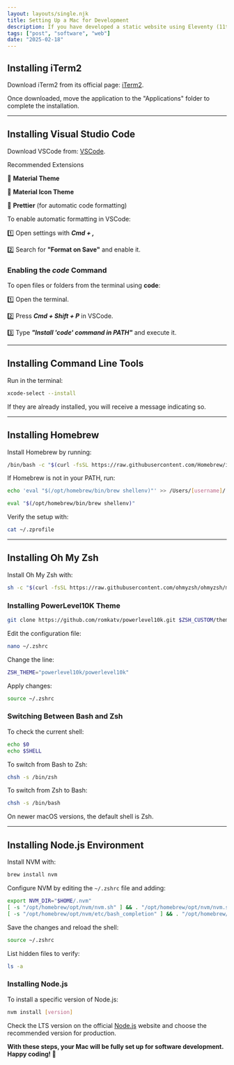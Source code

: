 ```yaml
---
layout: layouts/single.njk
title: Setting Up a Mac for Development
description: If you have developed a static website using Eleventy (11ty) and want to automate its deployment on Hostinger, you can use GitHub Actions to efficiently perform this task without manual intervention.
tags: ["post", "software", "web"]
date: "2025-02-18"
---
```


## Installing iTerm2

Download iTerm2 from its official page: [iTerm2](https://iterm2.com/downloads.html).

Once downloaded, move the application to the "Applications" folder to complete the installation.

---

## Installing Visual Studio Code

Download VSCode from: [VSCode](https://code.visualstudio.com/).

Recommended Extensions

🔹 **Material Theme**

🔹 **Material Icon Theme**

🔹 **Prettier** (for automatic code formatting)

To enable automatic formatting in VSCode:

1️⃣ Open settings with **_Cmd + ,_**

2️⃣ Search for **"Format on Save"** and enable it.

### Enabling the **_code_** Command

To open files or folders from the terminal using **code**:

1️⃣ Open the terminal.

2️⃣ Press **_Cmd + Shift + P_** in VSCode.

3️⃣ Type **_"Install 'code' command in PATH"_** and execute it.

---

## Installing Command Line Tools

Run in the terminal:

```bash
xcode-select --install
```

If they are already installed, you will receive a message indicating so.

---

## Installing Homebrew

Install Homebrew by running:

```bash
/bin/bash -c "$(curl -fsSL https://raw.githubusercontent.com/Homebrew/install/HEAD/install.sh)"
```

If Homebrew is not in your PATH, run:

```bash
echo 'eval "$(/opt/homebrew/bin/brew shellenv)"' >> /Users/[username]/.zprofile
```

```bash
eval "$(/opt/homebrew/bin/brew shellenv)"
```

Verify the setup with:

```bash
cat ~/.zprofile
```

---

## Installing Oh My Zsh

Install Oh My Zsh with:

```bash
sh -c "$(curl -fsSL https://raw.githubusercontent.com/ohmyzsh/ohmyzsh/master/tools/install.sh)"
```

### Installing PowerLevel10K Theme

```bash
git clone https://github.com/romkatv/powerlevel10k.git $ZSH_CUSTOM/themes/powerlevel10k
```

Edit the configuration file:

```bash
nano ~/.zshrc
```

Change the line:

```bash
ZSH_THEME="powerlevel10k/powerlevel10k"
```

Apply changes:

```bash
source ~/.zshrc
```

### Switching Between Bash and Zsh

To check the current shell:

```bash
echo $0
echo $SHELL
```

To switch from Bash to Zsh:

```bash
chsh -s /bin/zsh
```

To switch from Zsh to Bash:

```bash
chsh -s /bin/bash
```

On newer macOS versions, the default shell is Zsh.

---

## Installing Node.js Environment

Install NVM with:

```bash
brew install nvm
```

Configure NVM by editing the `~/.zshrc` file and adding:

```bash
export NVM_DIR="$HOME/.nvm"
[ -s "/opt/homebrew/opt/nvm/nvm.sh" ] && . "/opt/homebrew/opt/nvm/nvm.sh"
[ -s "/opt/homebrew/opt/nvm/etc/bash_completion" ] && . "/opt/homebrew/opt/nvm/etc/bash_completion"
```

Save the changes and reload the shell:

```bash
source ~/.zshrc
```

List hidden files to verify:

```bash
ls -a
```

### Installing Node.js

To install a specific version of Node.js:

```bash
nvm install [version]
```

Check the LTS version on the official [Node.js](https://nodejs.org/en/download) website and choose the recommended version for production.

**With these steps, your Mac will be fully set up for software development. Happy coding! 🙌**
